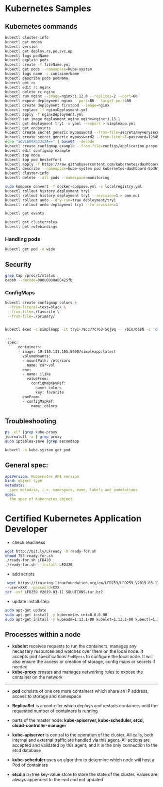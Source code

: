 # Kubernetes Samples

## Kubernetes commands

```bash
kubectl cluster-info
kubectl get nodes
kubectl version
kubectl get deploy,rs,po,svc,ep
kubectl logs podName
kubectl explain pods
kubectl create -f fileName.yml
kubectl get pods --namespace=kube-system
kubectl logs name -c containerName
kubectl describe pods podName
kubectl get rc
kubectl edit rc nginx
kubectl delete rc nginx
kubectl run nginx --image=nginx:1.12.0 --replicas=2 --port=80
kubectl expose deployment nginx --port=80 --target-port=80
kubectl create deployment firstpod --image=nginx
kubectl replace -f nginxDeployment.yml
kubectl apply -f nginxDeployment.yml
kubectl set image deployment nginx nginx=nginx:1.13.1
kubectl get deployment try1 -o yaml --export > simpleapp.yml
kubectl get endpoints
kubectl create secret generic mypassword --from-file=secrets/myverysecurepassword.txt
kubectl create secret generic mypassword2 --from-literal=password=123456
echo "aGVsbG9Xb3JsZA==" | base64 --decode
kubectl create configmap example --from-file=configs/application.properties
kubectl edit configmap example
kubectl top node
kubectl top pod besteffort
kubectl apply -f https://raw.githubusercontent.com/kubernetes/dashboard/master/src/deploy/recommended/kubernetes-dashboard.yaml
kubectl describe --namespace=kube-system pod kubernetes-dashboard-5bd6f767c7-mfxs
kubectl cluster-info
kubectl delete --all pods --namespace=monitoring

sudo kompose convert -f docker-compose.yml -o localregistry.yml
kubectl rollout history deployment try1
kubectl rollout history deployment try1 --revision=1 > one.out
kubectl rollout undo --dry-run=true deployment/try1
kubectl rollout undo deployment try1 --to-revision=1

kubectl get events

kubectl get clusterroles
kubectl get rolebindings

```

### Handling pods

```bash
kubectl get pod -o wide

```

## Security

```bash
grep Cap /proc/1/status
capsh --decode=00000000a80425fb
```


### ConfigMaps

```bash
kubectl create configmap colors \
 --from-literal=text=black \
 --from-file=./favorite \
 --from-file=./primary/


kubectl exec -c simpleapp -it try1-795c77c768-5qj9q -- /bin/bash -c 'cat /etc/cars/car.trim'

...
 spec:
      containers:
      - image: 10.110.131.105:5000/simpleapp:latest
        volumeMounts:
        - mountPath: /etc/cars
          name: car-vol
        env:
        - name: ilike
          valueFrom:
            configMapKeyRef:
              name: colors
              key: favorite
        envFrom:
        - configMapRef:
            name: colors


```

## Troubleshooting

```bash
ps -elf |grep kube-proxy
journalctl -a | grep proxy
sudo iptables-save |grep secondapp

kubectl -n kube-system get pod
```

## General spec:

```yml
apiVersion: Kubernetes API version
kind: object type
metadata: 
  spec metadata, i.e. namespace, name, labels and annotations
spec: 
  the spec of Kubernetes object

```

# Certified Kubernetes Application Developer

* check readiness

```bash
wget http://bit.ly/LFready -O ready-for.sh
chmod 755 ready-for.sh
./ready-for.sh LFD420
./ready-for.sh --install LFD420
```

* add scripts

```bash
 wget https://training.linuxfoundation.org/cm/LFD259/LFD259_V2019-03-11_SOLUTIONS.tar.bz2 \
--user=XXX --password=XXX
tar -xvf LFD259 V2019-03-11 SOLUTIONS.tar.bz2
```

* update install step:

```bash
sudo apt-get update
sudo apt-get install -y kubernetes-cni=0.6.0-00
sudo apt-get install -y kubeadm=1.13.1-00 kubelet=1.13.1-00 kubectl=1.13.1-00
```

## Processes within a node

* **kubelet** receives requests to run the containers, manages any necassary resources and watches over them on the local node. It accepts pod specifications `PodSpecs` to configure the local node. It will also ensure the access or creation of storage, config maps or secrets if needed
* **kube-proxy** creates and manages networkng rules to expose the container on the network

----

* **pod** consists of one ore more containers which share an IP address, access to storage and namespace
* **ReplicaSet** is a controller which deploys and restarts containers until the requested number of containers is running

* parts of the master node: **kube-apiserver, kube-scheduler, etcd, cloud-controller-manager**

* **kube-apiserver** is central to the operation of the cluster. All calls, both internal and external traffic are handled via this agent. All actions are accepted and validated by this agent, and it is the only connection to the etcd database

* **kube-scheduler** uses an algorithm to determine which node will host a Pod of containers

* **etcd** a b+tree key-value store to store the state of the cluster. Values are always appended to the end and not updated
